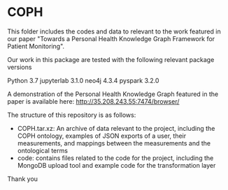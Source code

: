 # COPH

This folder includes the codes and data to relevant to the work featured in our paper "Towards a Personal Health Knowledge Graph Framework for Patient Monitoring".

Our work in this package are tested with the following relevant package versions

Python 3.7
jupyterlab 3.1.0
neo4j 4.3.4
pyspark 3.2.0

A demonstration of the Personal Health Knowledge Graph featured in the paper is available here: http://35.208.243.55:7474/browser/

The structure of this repository is as follows:
- COPH.tar.xz: An archive of data relevant to the project, including the COPH ontology, examples of JSON exports of a user, their measurements, and mappings between the measurements and the ontological terms
- code: contains files related to the code for the project, including the MongoDB upload tool and example code for the transformation layer

Thank you
